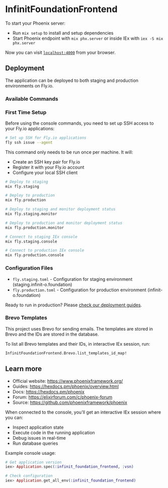 # InfinitFoundationFrontend

To start your Phoenix server:

  * Run `mix setup` to install and setup dependencies
  * Start Phoenix endpoint with `mix phx.server` or inside IEx with `iex -S mix phx.server`

Now you can visit [`localhost:4000`](http://localhost:4000) from your browser.

## Deployment

The application can be deployed to both staging and production environments on Fly.io.

### Available Commands

### First Time Setup

Before using the console commands, you need to set up SSH access to your Fly.io applications:

```bash
# Set up SSH for Fly.io applications
fly ssh issue --agent
```

This command only needs to be run once per machine. It will:
- Create an SSH key pair for Fly.io
- Register it with your Fly.io account
- Configure your local SSH client

```bash
# Deploy to staging
mix fly.staging

# Deploy to production
mix fly.production

# Deploy to staging and monitor deployment status
mix fly.staging.monitor

# Deploy to production and monitor deployment status
mix fly.production.monitor

# Connect to staging IEx console
mix fly.staging.console

# Connect to production IEx console
mix fly.production.console
```

### Configuration Files

- `fly.staging.toml` - Configuration for staging environment (staging.infinit-o.foundation)
- `fly.production.toml` - Configuration for production environment (infinit-o.foundation)

Ready to run in production? Please [check our deployment guides](https://hexdocs.pm/phoenix/deployment.html).

### Brevo Templates
This project uses Brevo for sending emails. The templates are stored in Brevo and the IDs are stored in the database.

To list all Brevo templates and their IDs, in interactive IEx session, run:

```bash
InfinitFoundationFrontend.Brevo.list_templates_id_map!
```

## Learn more

  * Official website: https://www.phoenixframework.org/
  * Guides: https://hexdocs.pm/phoenix/overview.html
  * Docs: https://hexdocs.pm/phoenix
  * Forum: https://elixirforum.com/c/phoenix-forum
  * Source: https://github.com/phoenixframework/phoenix

When connected to the console, you'll get an interactive IEx session where you can:
- Inspect application state
- Execute code in the running application
- Debug issues in real-time
- Run database queries

Example console usage:
```elixir
# Get application version
iex> Application.spec(:infinit_foundation_frontend, :vsn)

# Check configuration
iex> Application.get_all_env(:infinit_foundation_frontend)
```
